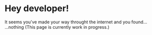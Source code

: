 # Hey developer!
It seems you've made your way throught the internet and you found...
...nothing (This page is currently work in progress.)
